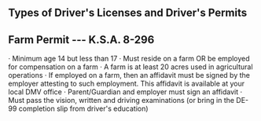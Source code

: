 ## Types of Driver's Licenses and Driver's Permits
## Farm Permit --- K.S.A. 8-296
· Minimum age 14 but less than 17
· Must reside on a farm OR be employed for compensation on a farm
· A farm is at least 20 acres used in agricultural operations
· If employed on a farm, then an affidavit must be signed by the employer attesting to such employment. This affidavit is available at your local DMV office
· Parent/Guardian and employer must sign an affidavit
· Must pass the vision, written and driving examinations (or bring in the DE-99 completion slip from driver's education)